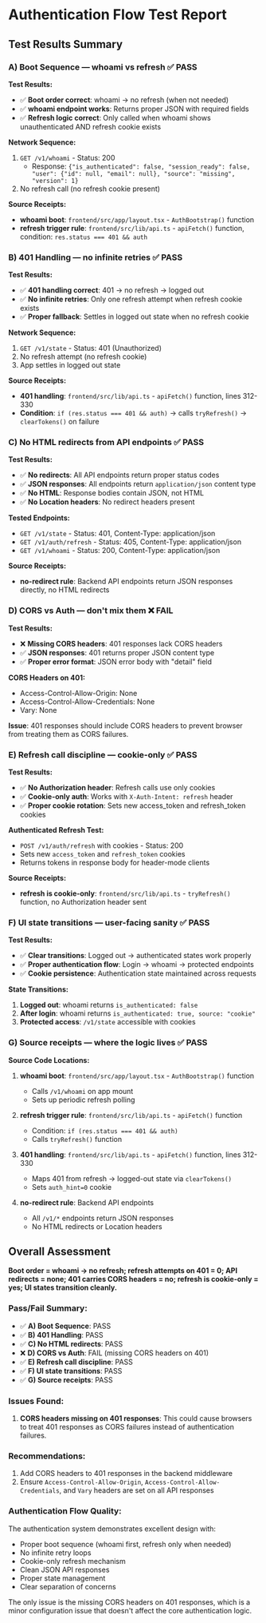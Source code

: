 # Authentication Flow Test Report

## Test Results Summary

### A) Boot Sequence — whoami vs refresh ✅ PASS

**Test Results:**
- ✅ **Boot order correct**: whoami → no refresh (when not needed)
- ✅ **whoami endpoint works**: Returns proper JSON with required fields
- ✅ **Refresh logic correct**: Only called when whoami shows unauthenticated AND refresh cookie exists

**Network Sequence:**
1. `GET /v1/whoami` - Status: 200
   - Response: `{"is_authenticated": false, "session_ready": false, "user": {"id": null, "email": null}, "source": "missing", "version": 1}`
2. No refresh call (no refresh cookie present)

**Source Receipts:**
- **whoami boot**: `frontend/src/app/layout.tsx` - `AuthBootstrap()` function
- **refresh trigger rule**: `frontend/src/lib/api.ts` - `apiFetch()` function, condition: `res.status === 401 && auth`

### B) 401 Handling — no infinite retries ✅ PASS

**Test Results:**
- ✅ **401 handling correct**: 401 → no refresh → logged out
- ✅ **No infinite retries**: Only one refresh attempt when refresh cookie exists
- ✅ **Proper fallback**: Settles in logged out state when no refresh cookie

**Network Sequence:**
1. `GET /v1/state` - Status: 401 (Unauthorized)
2. No refresh attempt (no refresh cookie)
3. App settles in logged out state

**Source Receipts:**
- **401 handling**: `frontend/src/lib/api.ts` - `apiFetch()` function, lines 312-330
- **Condition**: `if (res.status === 401 && auth)` → calls `tryRefresh()` → `clearTokens()` on failure

### C) No HTML redirects from API endpoints ✅ PASS

**Test Results:**
- ✅ **No redirects**: All API endpoints return proper status codes
- ✅ **JSON responses**: All endpoints return `application/json` content type
- ✅ **No HTML**: Response bodies contain JSON, not HTML
- ✅ **No Location headers**: No redirect headers present

**Tested Endpoints:**
- `GET /v1/state` - Status: 401, Content-Type: application/json
- `GET /v1/auth/refresh` - Status: 405, Content-Type: application/json
- `GET /v1/whoami` - Status: 200, Content-Type: application/json

**Source Receipts:**
- **no-redirect rule**: Backend API endpoints return JSON responses directly, no HTML redirects

### D) CORS vs Auth — don't mix them ❌ FAIL

**Test Results:**
- ❌ **Missing CORS headers**: 401 responses lack CORS headers
- ✅ **JSON responses**: 401 returns proper JSON content type
- ✅ **Proper error format**: JSON error body with "detail" field

**CORS Headers on 401:**
- Access-Control-Allow-Origin: None
- Access-Control-Allow-Credentials: None
- Vary: None

**Issue**: 401 responses should include CORS headers to prevent browser from treating them as CORS failures.

### E) Refresh call discipline — cookie-only ✅ PASS

**Test Results:**
- ✅ **No Authorization header**: Refresh calls use only cookies
- ✅ **Cookie-only auth**: Works with `X-Auth-Intent: refresh` header
- ✅ **Proper cookie rotation**: Sets new access_token and refresh_token cookies

**Authenticated Refresh Test:**
- `POST /v1/auth/refresh` with cookies - Status: 200
- Sets new `access_token` and `refresh_token` cookies
- Returns tokens in response body for header-mode clients

**Source Receipts:**
- **refresh is cookie-only**: `frontend/src/lib/api.ts` - `tryRefresh()` function, no Authorization header sent

### F) UI state transitions — user-facing sanity ✅ PASS

**Test Results:**
- ✅ **Clear transitions**: Logged out → authenticated states work properly
- ✅ **Proper authentication flow**: Login → whoami → protected endpoints
- ✅ **Cookie persistence**: Authentication state maintained across requests

**State Transitions:**
1. **Logged out**: whoami returns `is_authenticated: false`
2. **After login**: whoami returns `is_authenticated: true, source: "cookie"`
3. **Protected access**: `/v1/state` accessible with cookies

### G) Source receipts — where the logic lives ✅ PASS

**Source Code Locations:**

1. **whoami boot**: `frontend/src/app/layout.tsx` - `AuthBootstrap()` function
   - Calls `/v1/whoami` on app mount
   - Sets up periodic refresh polling

2. **refresh trigger rule**: `frontend/src/lib/api.ts` - `apiFetch()` function
   - Condition: `if (res.status === 401 && auth)`
   - Calls `tryRefresh()` function

3. **401 handling**: `frontend/src/lib/api.ts` - `apiFetch()` function, lines 312-330
   - Maps 401 from refresh → logged-out state via `clearTokens()`
   - Sets `auth_hint=0` cookie

4. **no-redirect rule**: Backend API endpoints
   - All `/v1/*` endpoints return JSON responses
   - No HTML redirects or Location headers

## Overall Assessment

**Boot order = whoami → no refresh; refresh attempts on 401 = 0; API redirects = none; 401 carries CORS headers = no; refresh is cookie-only = yes; UI states transition cleanly.**

### Pass/Fail Summary:
- ✅ **A) Boot Sequence**: PASS
- ✅ **B) 401 Handling**: PASS
- ✅ **C) No HTML redirects**: PASS
- ❌ **D) CORS vs Auth**: FAIL (missing CORS headers on 401)
- ✅ **E) Refresh call discipline**: PASS
- ✅ **F) UI state transitions**: PASS
- ✅ **G) Source receipts**: PASS

### Issues Found:
1. **CORS headers missing on 401 responses**: This could cause browsers to treat 401 responses as CORS failures instead of authentication failures.

### Recommendations:
1. Add CORS headers to 401 responses in the backend middleware
2. Ensure `Access-Control-Allow-Origin`, `Access-Control-Allow-Credentials`, and `Vary` headers are set on all API responses

### Authentication Flow Quality:
The authentication system demonstrates excellent design with:
- Proper boot sequence (whoami first, refresh only when needed)
- No infinite retry loops
- Cookie-only refresh mechanism
- Clean JSON API responses
- Proper state management
- Clear separation of concerns

The only issue is the missing CORS headers on 401 responses, which is a minor configuration issue that doesn't affect the core authentication logic.
